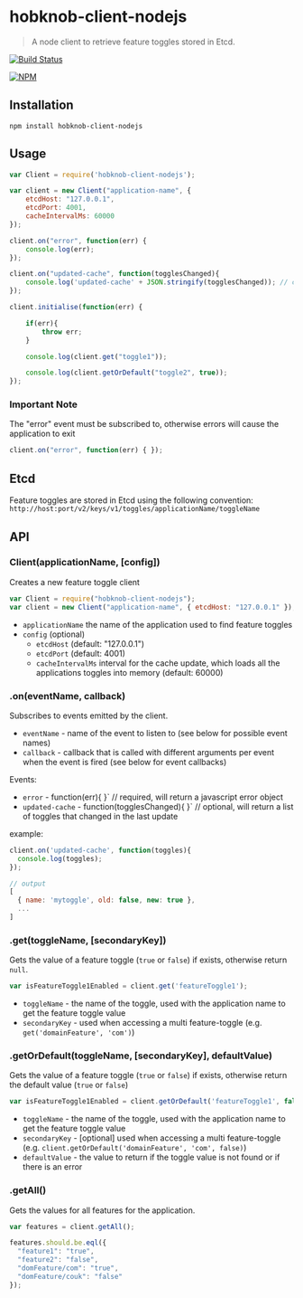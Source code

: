 # hobknob-client-nodejs

> A node client to retrieve feature toggles stored in Etcd.

[![Build Status](https://travis-ci.org/opentable/hobknob-client-nodejs.svg?branch=master)](https://travis-ci.org/opentable/hobknob-client-nodejs)

[![NPM](https://nodei.co/npm/hobknob-client-nodejs.png)](https://nodei.co/npm/hobknob-client-nodejs)

## Installation

```
npm install hobknob-client-nodejs
```

## Usage

```javascript
var Client = require('hobknob-client-nodejs');

var client = new Client("application-name", {
    etcdHost: "127.0.0.1",
    etcdPort: 4001,
    cacheIntervalMs: 60000
});

client.on("error", function(err) {
    console.log(err);
});

client.on("updated-cache", function(togglesChanged){
    console.log('updated-cache' + JSON.stringify(togglesChanged)); // contains an array of toggles that changed in the last update
});

client.initialise(function(err) {

    if(err){
        throw err;
    }

    console.log(client.get("toggle1"));

    console.log(client.getOrDefault("toggle2", true));
});
```

### Important Note

The "error" event must be subscribed to, otherwise errors will cause the application to exit

```javascript
client.on("error", function(err) { });
```

## Etcd

Feature toggles are stored in Etcd using the following convention:
`http://host:port/v2/keys/v1/toggles/applicationName/toggleName`

## API

### Client(applicationName, [config])

Creates a new feature toggle client

```javascript
var Client = require("hobknob-client-nodejs");
var client = new Client("application-name", { etcdHost: "127.0.0.1" });
```

- `applicationName` the name of the application used to find feature toggles
- `config` (optional)
  - `etcdHost` (default: "127.0.0.1")
  - `etcdPort` (default: 4001)
  - `cacheIntervalMs` interval for the cache update, which loads all the applications toggles into memory (default: 60000)

### .on(eventName, callback)

Subscribes to events emitted by the client.

- `eventName` - name of the event to listen to (see below for possible event names)
- `callback` - callback that is called with different arguments per event when the event is fired (see below for event callbacks)

Events:
- `error` -  function(err){ }` // required, will return a javascript error object
- `updated-cache` - function(togglesChanged){ }` // optional, will return a list of toggles that changed in the last update

example:
```javascript
client.on('updated-cache', function(toggles){
  console.log(toggles);
});

// output
[
  { name: 'mytoggle', old: false, new: true },
  ...
]
```

### .get(toggleName, [secondaryKey])

Gets the value of a feature toggle (`true` or `false`) if exists, otherwise return `null`.

```javascript
var isFeatureToggle1Enabled = client.get('featureToggle1');
```

- `toggleName` - the name of the toggle, used with the application name to get the feature toggle value
- `secondaryKey` - used when accessing a multi feature-toggle (e.g. `get('domainFeature', 'com')`)

### .getOrDefault(toggleName, [secondaryKey], defaultValue)

Gets the value of a feature toggle (`true` or `false`) if exists, otherwise return the default value (`true` or `false`)

```javascript
var isFeatureToggle1Enabled = client.getOrDefault('featureToggle1', false);
```

- `toggleName` - the name of the toggle, used with the application name to get the feature toggle value
- `secondaryKey` - [optional] used when accessing a multi feature-toggle (e.g. `client.getOrDefault('domainFeature', 'com', false)`)
- `defaultValue` - the value to return if the toggle value is not found or if there is an error

### .getAll()

Gets the values for all features for the application.

```javascript
var features = client.getAll();

features.should.be.eql({
  "feature1": "true",
  "feature2": "false",
  "domFeature/com": "true",
  "domFeature/couk": "false"
});

```


